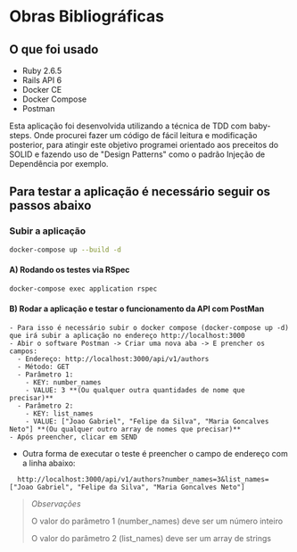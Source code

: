# Obras Bibliográficas

## O que foi usado
- Ruby 2.6.5
- Rails API 6
- Docker CE
- Docker Compose
- Postman

Esta aplicação foi desenvolvida utilizando a técnica de TDD com baby-steps. Onde procurei fazer um código de fácil leitura e modificação posterior, para atingir este objetivo programei orientado aos preceitos do SOLID e fazendo uso de "Design Patterns" como o padrão Injeção de Dependência por exemplo.

## Para testar a aplicação é necessário seguir os passos abaixo

### Subir a aplicação
```bash
docker-compose up --build -d
```

  #### A) Rodando os testes via RSpec
```bash
docker-compose exec application rspec
```

#### B) Rodar a aplicação e testar o funcionamento da API com PostMan

    - Para isso é necessário subir o docker compose (docker-compose up -d) que irá subir a aplicação no endereço http://localhost:3000
    - Abir o software Postman -> Criar uma nova aba -> E prencher os campos:
      - Endereço: http://localhost:3000/api/v1/authors
      - Método: GET
      - Parâmetro 1:
        - KEY: number_names
        - VALUE: 3 **(Ou qualquer outra quantidades de nome que precisar)**
      - Parâmetro 2:
        - KEY: list_names
        - VALUE: ["Joao Gabriel", "Felipe da Silva", "Maria Goncalves Neto"] **(Ou qualquer outro array de nomes que precisar)**
    - Após preencher, clicar em SEND

  - Outra forma de executar o teste é preencher o campo de endereço com a linha abaixo:

  ```
    http://localhost:3000/api/v1/authors?number_names=3&list_names=["Joao Gabriel", "Felipe da Silva", "Maria Goncalves Neto"]
  ```

  > *Observações*
  >
  > O valor do parâmetro 1 (number_names) deve ser um número inteiro
  >
  > O valor do parâmetro 2 (list_names) deve ser um array de strings
